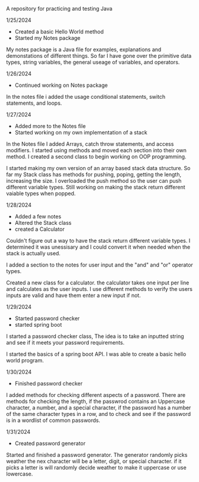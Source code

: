 A repository for practicing and testing Java

1/25/2024
- Created a basic Hello World method
- Started my Notes package
  
My notes package is a Java file for examples, explanations and demonstations of different things.
So far I have gone over the primitive data types, string variables, the general useage of variables, and operators.

1/26/2024
- Continued working on Notes package

In the notes file i added the usage conditional statements, switch statements, and loops.

1/27/2024
- Added more to the Notes file
- Started working on my own implementation of a stack

In the Notes file I added Arrays, catch throw statements, and access modifiers.
I started using methods and moved each section into their own method.
I created a second class to begin working on OOP programming.

I started making my own version of an array based stack data structure.
So far my Stack class has methods for pushing, poping, getting the length, increasing the size. 
I overloaded the push method so the user can push different variable types.
Still working on making the stack return different vaiable types when popped.

1/28/2024
- Added a few notes
- Altered the Stack class
- created a Calculator

Couldn't figure out a way to have the stack return different variable types.
I determined it was unessisary and I could convert it when needed when the stack is actually used.

I added a section to the notes for user input and the "and" and "or" operator types.

Created a new class for a calculator. the calculator takes one input per line and calculates as the user inputs.
I use different methods to verify the users inputs are valid and have them enter a new input if not.

1/29/2024
- Started password checker
- started spring boot

I started a password checker class, The idea is to take an inputted string and see if it meets your password requirements.

I started the basics of a spring boot API. I was able to create a basic hello world program.

1/30/2024
- Finished password checker

I added methods for checking different aspects of a password.
There are methods for checking the length, if the passwrod contains an Uppercase character, a number, and a special character, if the password has a number of the same character types in a row, and to check and see if the password is in a wordlist of common passwords.

1/31/2024
- Created password generator

Started and finished a password generator.
The generator randomly picks weather the nex character will be a letter, digit, or special character.
if it picks a letter is will randomly decide weather to make it uppercase or use lowercase.
